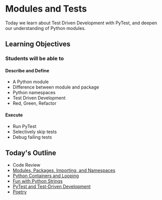 # Modules and Tests

Today we learn about Test Driven Development with PyTest, and deepen our understanding of Python modules.

## Learning Objectives

### Students will be able to

#### Describe and Define

- A Python module
- Difference between module and package
- Python namespaces
- Test Driven Development
- Red, Green, Refactor

#### Execute

- Run PyTest
- Selectively skip tests
- Debug failing tests

## Today's Outline

- Code Review
- [Modules, Packages, Importing, and Namespaces]
- [Python Containers and Looping]
- [Fun with Python Strings]
- [PyTest and Test-Driven Development]
- [Poetry]

<!-- links -->
[Modules, Packages, Importing, and Namespaces]: ./notes/modules.md
[Python Containers and Looping]: ./notes/containers.md
[Fun with Python Strings]: ./notes/strings.md
[PyTest and Test-Driven Development]: ./notes/pytest_tdd.md
[Poetry]: (https://python-poetry.org/docs/#installation)
